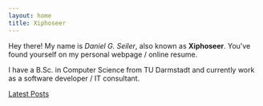 ```yaml
---
layout: home
title: Xiphoseer
---
```


Hey there! My name is *Daniel G. Seiler*, also known as
**Xiphoseer**.
You've found yourself on my personal webpage / online resume.

I have a B.Sc. in Computer Science from TU Darmstadt and
currently work as a software developer / IT consultant.

[Latest Posts](/blog)